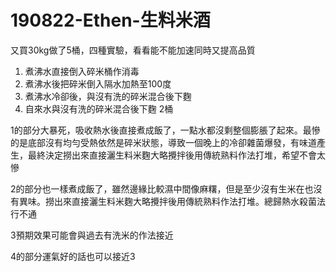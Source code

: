 # 190822-Ethen-生料米酒

又買30kg做了5桶，四種實驗，看看能不能加速同時又提高品質

1. 煮沸水直接倒入碎米桶作消毒
2. 煮沸水後把碎米倒入隔水加熱至100度
3. 煮沸水冷卻後，與沒有洗的碎米混合後下麴
4. 自來水與沒有洗的碎米混合後下麴 2桶

1的部分大暴死，吸收熱水後直接煮成飯了，一點水都沒剩整個膨脹了起來。最慘的是底部沒有均勻受熱依然是碎米狀態，導致一個晚上的冷卻雜菌爆發，有味道產生，最終決定撈出來直接灑生料米麴大略攪拌後用傳統熟料作法打堆，希望不會太慘

2的部分也一樣煮成飯了，雖然邊緣比較濕中間像麻糬，但是至少沒有生米在也沒有異味。撈出來直接灑生料米麴大略攪拌後用傳統熟料作法打堆。總歸熱水殺菌法行不通

3預期效果可能會與過去有洗米的作法接近

4的部分運氣好的話也可以接近3
